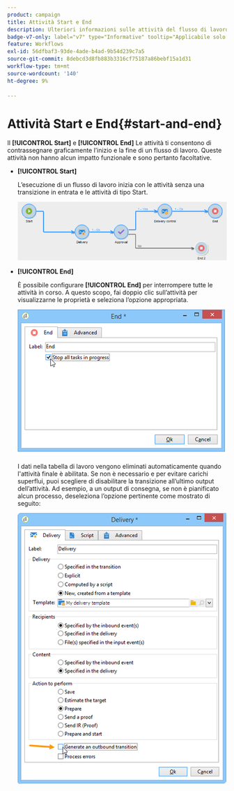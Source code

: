 ```yaml
---
product: campaign
title: Attività Start e End
description: Ulteriori informazioni sulle attività del flusso di lavoro Start ed End
badge-v7-only: label="v7" type="Informative" tooltip="Applicabile solo a Campaign Classic v7"
feature: Workflows
exl-id: 56dfbaf3-93de-4ade-b4ad-9b54d239c7a5
source-git-commit: 8debcd3d8fb883b3316cf75187a86bebf15a1d31
workflow-type: tm+mt
source-wordcount: '140'
ht-degree: 9%

---
```


# Attività Start e End{#start-and-end}



Il **[!UICONTROL Start]** e **[!UICONTROL End]** Le attività ti consentono di contrassegnare graficamente l’inizio e la fine di un flusso di lavoro. Queste attività non hanno alcun impatto funzionale e sono pertanto facoltative.

* **[!UICONTROL Start]**

  L’esecuzione di un flusso di lavoro inizia con le attività senza una transizione in entrata e le attività di tipo Start.

  ![](assets/s_user_segmentation_start_stop.png)

* **[!UICONTROL End]**

  È possibile configurare **[!UICONTROL End]** per interrompere tutte le attività in corso. A questo scopo, fai doppio clic sull’attività per visualizzarne le proprietà e seleziona l’opzione appropriata.

  ![](assets/s_user_segmentation_end.png)

  I dati nella tabella di lavoro vengono eliminati automaticamente quando l&#39;attività finale è abilitata. Se non è necessario e per evitare carichi superflui, puoi scegliere di disabilitare la transizione all’ultimo output dell’attività. Ad esempio, a un output di consegna, se non è pianificato alcun processo, deseleziona l’opzione pertinente come mostrato di seguito:

  ![](assets/s_advuser_delivery_option_no_output.png)
